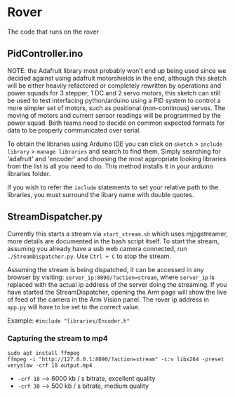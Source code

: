 # Rover
The code that runs on the rover

## PidController.ino
NOTE: the Adafruit library most probably won't end up being used since we decided against using adafruit motorshields in the end,
although this sketch will be either heavily refactored or completely rewritten by operations and power squads for 3 stepper, 1 DC
and 2 servo motors, this sketch can still be used to test interfacing python/arduino using a PID system to control a more simpler
set of motors, such as positional (non-continous) servos.
The moving of motors and current sensor readings will be programmed by the power squad.
Both teams need to decide on common expected formats for data to be properly communicated over serial.

To obtain the libraries using Arduino IDE you can click on `sketch` > `include library` > `manage libraries` and search to find them.
Simply searching for 'adafruit' and 'encoder' and choosing the most appropriate looking libraries from the list is all you need to do.
This method installs it in your arduino libraries folder.

If you wish to refer the `include` statements to set your relative path to the libraries, you must surround the libary name with double quotes.

## StreamDispatcher.py
Currently this starts a stream via `start_stream.sh` which uses mjpgstreamer, more details are documented in the bash script itself.
To start the stream, assuming you already have a usb web camera connected, run `./StreamDispatcher.py`. Use `Ctrl + C` to stop the stream.

Assuming the stream is being dispatched, it can be accessed in any browser by visiting: `server_ip:8090/?action=stream`,
where `server_ip` is replaced with the actual ip address  of the server doing the streaming.
If you have started the StreamDispatcher, opening the Arm page will show the live of feed of the camera in the Arm Vision panel.
The rover ip address in `app.py` will have to be set to the correct value.

Example:
`#include "libraries/Encoder.h"`

### Capturing the stream to mp4

```
sudo apt install ffmpeg
ffmpeg -i "http://127.0.0.1:8090/?action=stream" -c:v libx264 -preset veryslow -crf 18 output.mp4
```

- `-crf 18` --> 6000 kb / s bitrate, excellent quality
- `-crf 30` --> 500 kb / s bitrate, medium quality
